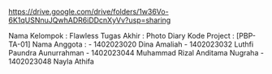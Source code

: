 https://drive.google.com/drive/folders/1w36Vo-6K1qUSNnuJQwhADR6iDDcnXyVv?usp=sharing

Nama Kelompok : Flawless
Tugas Akhir : Photo Diary
Kode Project : [PBP-TA-01]
Nama Anggota  : 
    - 1402023020 Dina Amaliah
    - 1402023032 Luthfi Paundra Aunurrahman
		- 1402023044 Muhammad Rizal Anditama Nugraha
		- 1402023048 Nayla Athifa

